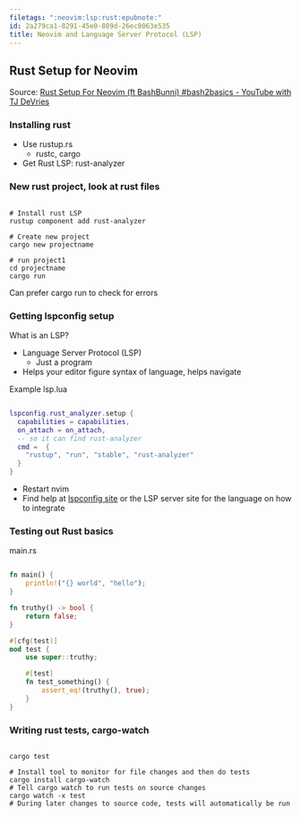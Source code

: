 ```yaml
---
filetags: ":neovim:lsp:rust:epubnote:"
id: 2a279ca1-8291-45e0-889d-26ec8063e535
title: Neovim and Language Server Protocol (LSP)
---
```


## Rust Setup for Neovim

Source: [Rust Setup For Neovim (ft BashBunni) \#bash2basics - YouTube
with TJ DeVries](https://www.youtube.com/watch?v=Mccy6wuq3JE)

### Installing rust

- Use rustup.rs
  - rustc, cargo
- Get Rust LSP: rust-analyzer

### New rust project, look at rust files

``` shell

# Install rust LSP
rustup component add rust-analyzer

# Create new project
cargo new projectname

# run project1
cd projectname
cargo run

```

Can prefer cargo run to check for errors

### Getting lspconfig setup

What is an LSP?

- Language Server Protocol (LSP)
  - Just a program
- Helps your editor figure syntax of language, helps navigate

Example lsp.lua

``` lua

lspconfig.rust_analyzer.setup {
  capabilities = capabilities,
  on_attach = on_attach,
  -- so it can find rust-analyzer
  cmd =  {
    "rustup", "run", "stable", "rust-analyzer"
  }
}

```

- Restart nvim
- Find help at [lspconfig
  site](https://github.com/neovim/nvim-lspconfig) or the LSP server site
  for the language on how to integrate

### Testing out Rust basics

main.rs

``` rust

fn main() {
    println!("{} world", "hello");
}

fn truthy() -> bool {
    return false;
}

#[cfg(test)]
mod test {
    use super::truthy;

    #[test]
    fn test_something() {
        assert_eq!(truthy(), true);
    }
}
```

### Writing rust tests, cargo-watch

``` shell

cargo test

# Install tool to monitor for file changes and then do tests
cargo install cargo-watch
# Tell cargo watch to run tests on source changes
cargo watch -x test
# During later changes to source code, tests will automatically be run

```
